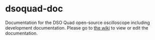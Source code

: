 dsoquad-doc
===========

Documentation for the DSO Quad open-source oscilloscope including development documentation.  Please go to [the wiki] to view or edit the documentation.

  [the wiki]: https://github.com/neilstockbridge/dsoquad-doc/wiki
  
